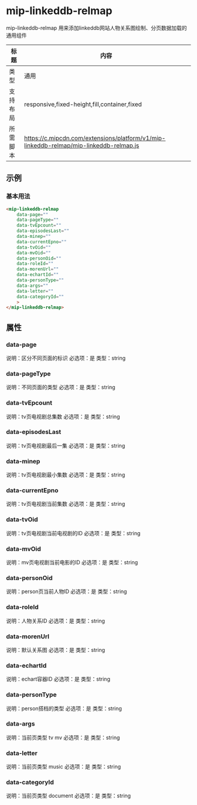 # mip-linkeddb-relmap

mip-linkeddb-relmap 用来添加linkeddb网站人物关系图绘制、分页数据加载的通用组件

标题|内容
----|----
类型|通用
支持布局|responsive,fixed-height,fill,container,fixed
所需脚本|https://c.mipcdn.com/extensions/platform/v1/mip-linkeddb-relmap/mip-linkeddb-relmap.js

## 示例

### 基本用法
```html
<mip-linkeddb-relmap 
    data-page=""
    data-pageType=""
    data-tvEpcount=""
    data-episodesLast=""
    data-minep=""
    data-currentEpno=""
    data-tvOid=""
    data-mvOid=""
    data-personOid=""
    data-roleId=""
    data-morenUrl=""
    data-echartId=""
    data-personType=""
    data-args=""
    data-letter=""
    data-categoryId=""
    >
</mip-linkeddb-relmap>
```

## 属性

### data-page

说明：区分不同页面的标识
必选项：是
类型：string

### data-pageType

说明：不同页面的类型
必选项：是
类型：string

### data-tvEpcount

说明：tv页电视剧总集数
必选项：是
类型：string

### data-episodesLast

说明：tv页电视剧最后一集
必选项：是
类型：string

### data-minep

说明：tv页电视剧最小集数
必选项：是
类型：string

### data-currentEpno

说明：tv页电视剧当前集数
必选项：是
类型：string

### data-tvOid

说明：tv页电视剧当前电视剧的ID
必选项：是
类型：string

### data-mvOid

说明：mv页电视剧当前电影的ID
必选项：是
类型：string

### data-personOid

说明：person页当前人物ID
必选项：是
类型：string

### data-roleId

说明：人物关系ID
必选项：是
类型：string

### data-morenUrl

说明：默认关系图
必选项：是
类型：string

### data-echartId

说明：echart容器ID
必选项：是
类型：string

### data-personType

说明：person搭档的类型
必选项：是
类型：string

### data-args

说明：当前页类型 tv mv
必选项：是
类型：string

### data-letter

说明：当前页类型 music
必选项：是
类型：string

### data-categoryId

说明：当前页类型 document
必选项：是
类型：string
